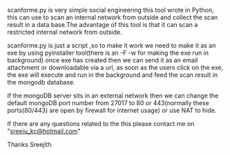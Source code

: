 scanforme.py is very simple social engineering this tool wrote in Python, this can use to scan an internal network from outside and collect the scan result in a data base.The advantage of this tool is that it can scan a restricted internal network from outside.

scanforme.py is just a script ,so to make it work we need to make it as an exe by using pyinstaller tool(there is an -F -w for making the exe run in background) once exe has created then we can send it as an email attachment or downloadable via a url, as soon as the users click on the exe, the exe will execute and run in the background and feed the scan result in the mongodb database.

If the mongoDB server sits in an external network then we can change the default mongoDB port number from 27017 to 80 or 443(normally these ports(80/443) are open by firewall for internet usage) or use NAT to hide.

If there are any questions related to the this please contact me on "sreeju_kc@hotmail.com"

Thanks Sreejith
